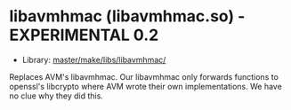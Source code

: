 # libavmhmac (libavmhmac.so) - EXPERIMENTAL 0.2
 - Library: [master/make/libs/libavmhmac/](https://github.com/Freetz-NG/freetz-ng/tree/master/make/libs/libavmhmac/)

Replaces AVM's libavmhmac. Our libavmhmac only forwards functions to openssl's libcrypto where AVM wrote their own implementations. We have no clue why they did this.
